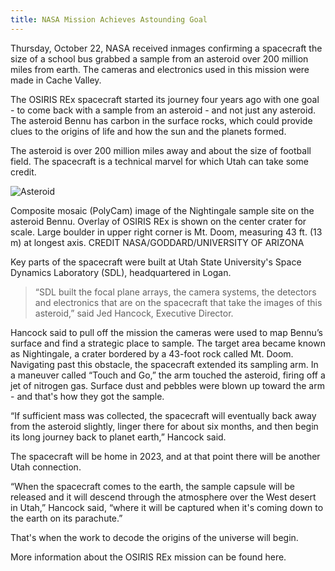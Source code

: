 ```yaml
---
title: NASA Mission Achieves Astounding Goal
---
```


Thursday, October 22, NASA received inmages confirming a spacecraft the size of a school bus grabbed a sample from an asteroid over 200 million miles from earth. The cameras and electronics used in this mission were made in Cache Valley.

The OSIRIS REx spacecraft started its journey four years ago with one goal - to come back with a sample from an asteroid - and not just any asteroid. The asteroid Bennu has carbon in the surface rocks, which could provide clues to the origins of life and how the sun and the planets formed.

The asteroid is over 200 million miles away and about the size of football field. The spacecraft is a technical marvel for which Utah can take some credit.

![Asteroid](https://sdl.usu.edu/media-events/news/press/2020/images/oct26-nasa-mission-goal.png)

<p class='caption'>
  Composite mosaic (PolyCam) image of the Nightingale sample site on the asteroid Bennu. Overlay of OSIRIS REx is shown on the center crater for scale. Large boulder in upper right corner is Mt. Doom, measuring 43 ft. (13 m) at longest axis.
  CREDIT NASA/GODDARD/UNIVERSITY OF ARIZONA
</p>

Key parts of the spacecraft were built at Utah State University's Space Dynamics Laboratory (SDL), headquartered in Logan.

> “SDL built the focal plane arrays, the camera systems, the detectors and electronics that are on the spacecraft that take the images of this asteroid,” said Jed Hancock, Executive Director.

Hancock said to pull off the mission the cameras were used to map Bennu’s surface and find a strategic place to sample. The target area became known as Nightingale, a crater bordered by a 43-foot rock called Mt. Doom. Navigating past this obstacle, the spacecraft extended its sampling arm. In a maneuver called “Touch and Go,” the arm touched the asteroid, firing off a jet of nitrogen gas. Surface dust and pebbles were blown up toward the arm - and that's how they got the sample.

“If sufficient mass was collected, the spacecraft will eventually back away from the asteroid slightly, linger there for about six months, and then begin its long journey back to planet earth,” Hancock said.

The spacecraft will be home in 2023, and at that point there will be another Utah connection.

“When the spacecraft comes to the earth, the sample capsule will be released and it will descend through the atmosphere over the West desert in Utah,” Hancock said, “where it will be captured when it's coming down to the earth on its parachute.”

That's when the work to decode the origins of the universe will begin. 

More information about the OSIRIS REx mission can be found here.
